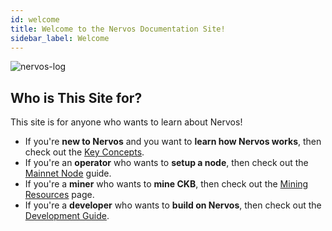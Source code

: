 ```yaml
---
id: welcome
title: Welcome to the Nervos Documentation Site!
sidebar_label: Welcome
---
```


![nervos-log](assets/nervos-logo-title.svg)

## Who is This Site for?

This site is for anyone who wants to learn about Nervos!

- If you're **new to Nervos** and you want to **learn how Nervos works**, then check out the [Key Concepts](/key-concepts/introduction).
- If you're an **operator** who wants to **setup a node**, then check out the [Mainnet Node](/getting-started/run-node) guide.
- If you're a **miner** who wants to **mine CKB**, then check out the [Mining Resources](/references/mining-resources) page.
- If you're a **developer** who wants to **build on Nervos**, then check out the [Development Guide](/dev-guide/introduction).

